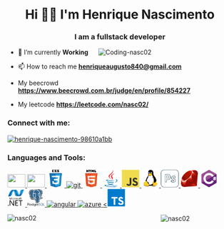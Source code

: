 <h1 align="center">Hi 👋🏽 I'm Henrique Nascimento</h1>
<h3 align="center">I am a fullstack developer </h3>
<img src="https://user-images.githubusercontent.com/90779065/231906615-4592c7bb-a896-427f-84aa-2bb98daeb043.gif" align="right" alt="Coding-nasc02" width="300" >

- 🌱 I’m currently **Working**

- 📫 How to reach me **henriqueaugusto840@gmail.com**

- My beecrowd **https://www.beecrowd.com.br/judge/en/profile/854227**
  
- My leetcode **https://leetcode.com/nasc02/**

  

<h3 align="left">Connect with me:</h3>
<p align="left">
<a href="https://www.linkedin.com/in/nasc02/" target="blank"><img align="center" src="https://raw.githubusercontent.com/rahuldkjain/github-profile-readme-generator/master/src/images/icons/Social/linked-in-alt.svg " alt="henrique-nascimento-98610a1bb" height="30" width="40" /></a>
</p>

<h3 align="left">Languages and Tools:</h3>
<p align="left"> <a href="https://www.w3schools.com/css/" target="_blank" rel="noreferrer"> <img src="https://www.freeiconspng.com/thumbs/powershell-icon/powershell-icon-4.png" target="_blank" height="30" width="40"> <img src="https://cdn4.iconfinder.com/data/icons/document-file-types-green-set-03/338/File_type_Extension_148-512.png" target="_blank" height="30" width="40"> <img src="https://raw.githubusercontent.com/devicons/devicon/master/icons/css3/css3-original-wordmark.svg" alt="css3" width="40" height="40"/> </a> <a href="https://git-scm.com/" target="_blank" rel="noreferrer"> <img src="https://www.vectorlogo.zone/logos/git-scm/git-scm-icon.svg" alt="git" width="40" height="40"/> </a> <a href="https://www.w3.org/html/" target="_blank" rel="noreferrer"> <img src="https://raw.githubusercontent.com/devicons/devicon/master/icons/html5/html5-original-wordmark.svg" alt="html5" width="40" height="40"/> </a> <a href="https://www.java.com" target="_blank" rel="noreferrer"> <img src="https://raw.githubusercontent.com/devicons/devicon/master/icons/java/java-original.svg" alt="java" width="40" height="40"/> </a> <a href="https://developer.mozilla.org/en-US/docs/Web/JavaScript" target="_blank" rel="noreferrer"> <img src="https://raw.githubusercontent.com/devicons/devicon/master/icons/javascript/javascript-original.svg" alt="javascript" width="40" height="40"/> </a> <a href="https://www.linux.org/" target="_blank" rel="noreferrer"> <img src="https://raw.githubusercontent.com/devicons/devicon/master/icons/linux/linux-original.svg" alt="linux" width="40" height="40"/> </a> <a href="https://www.photoshop.com/en" target="_blank" rel="noreferrer"> <img src="https://raw.githubusercontent.com/devicons/devicon/master/icons/photoshop/photoshop-line.svg" alt="photoshop" width="40" height="40"/> </a> <a href="https://www.ruby-lang.org/en/" target="_blank" rel="noreferrer"> <img src="https://raw.githubusercontent.com/devicons/devicon/master/icons/ruby/ruby-original.svg" alt="ruby" width="40" height="40"/> </a> <a href="https://www.w3schools.com/cs/" target="_blank" rel="noreferrer"> <img src="https://raw.githubusercontent.com/devicons/devicon/master/icons/csharp/csharp-original.svg" alt="csharp" width="40" height="40"/> </a> <a href="https://dotnet.microsoft.com/" target="_blank" rel="noreferrer"> <img src="https://raw.githubusercontent.com/devicons/devicon/master/icons/dot-net/dot-net-original-wordmark.svg" alt="dotnet" width="40" height="40"/> </a> <a href="https://www.postgresql.org" target="_blank" rel="noreferrer"> <img src="https://raw.githubusercontent.com/devicons/devicon/master/icons/postgresql/postgresql-original-wordmark.svg" alt="postgresql" width="40" height="40"/> </a> <a href="https://angular.io" target="_blank" rel="noreferrer"> <img src="https://angular.io/assets/images/logos/angular/angular.svg" alt="angular" width="40" height="40"/> </a> <a href="https://azure.microsoft.com/en-in/" target="_blank" rel="noreferrer"> <img src="https://www.vectorlogo.zone/logos/microsoft_azure/microsoft_azure-icon.svg" alt="azure" width="40" height="40"/> </a> <a href="https://www.postgresql.org" target="_blank" rel="noreferrer"> <<img src="https://raw.githubusercontent.com/devicons/devicon/master/icons/typescript/typescript-original.svg" alt="typescript" width="40" height="40"/> </a></p>

<p><img width="340" align="left" src="https://github-readme-stats-sigma-five.vercel.app/api/top-langs?username=nasc02&show_icons=true&theme=tokyonight&locale=en&layout=compact" alt="nasc02" /></p>

<p>&nbsp;<img align="center" height="187" src="https://github-readme-stats-sigma-five.vercel.app/api?username=nasc02&show_icons=true&theme=tokyonight&locale=en" alt="nasc02" /> </p>

